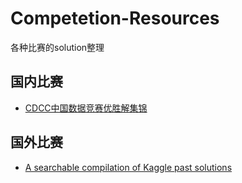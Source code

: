 # Competetion-Resources
各种比赛的solution整理

## 国内比赛
  * [CDCC中国数据竞赛优胜解集锦](https://github.com/geekinglcq/CDCS)

## 国外比赛
  * [A searchable compilation of Kaggle past solutions](https://github.com/EliotAndres/kaggle-past-solutions)
